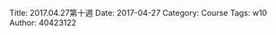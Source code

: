 Title: 2017.04.27第十週
Date: 2017-04-27
Category: Course
Tags: w10
Author: 40423122

<!-- PELICAN_END_SUMMARY -->
